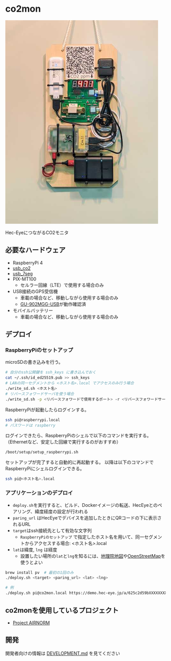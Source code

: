 # co2mon

![airnorm_mobile](airnorm_mobile.jpg)

Hec-EyeにつながるCO2モニタ

## 必要なハードウェア

- RaspberryPi 4
- [usb_co2](https://github.com/realglobe-Inc/usb_co2)
- [usb_7seg](https://github.com/realglobe-Inc/usb_7seg)
- PIX-MT100
  - セルラー回線（LTE）で使用する場合のみ
- USB接続のGPS受信機
  - 車載の場合など、移動しながら使用する場合のみ
  - [GU-902MGG-USB](https://akizukidenshi.com/catalog/g/gM-14541/)が動作確認済
- モバイルバッテリー
  - 車載の場合など、移動しながら使用する場合のみ

## デプロイ

### RaspberryPiのセットアップ

microSDの書き込みを行う。

```sh
# 自分のssh公開鍵を ssh_keys に書き込んでおく
cat ~/.ssh/id_ed25519.pub >> ssh_keys
# LANの同一セグメントから <ホスト名>.local でアクセスのみ行う場合
./write_sd.sh <ホスト名>
# リバースフォワードサーバを使う場合
./write_sd.sh -p <リバースフォワードで使用するポート> -r <リバースフォワードサーバのIPアドレス> -P <リバースフォワードサーバのsshポート> -u <リバースフォワードサーバに接続するユーザ> -k <リバースフォワードサーバのホスト鍵> <ホスト名>
```

RaspberryPiが起動したらログインする。

```sh
ssh pi@raspberrypi.local
# パスワードは raspberry
```

ログインできたら、RaspberryPiのシェルで以下のコマンドを実行する。
（Ethernetなど、安定した回線で実行するのがおすすめ）

```
/boot/setup/setup_raspberrypi.sh
```

セットアップが完了すると自動的に再起動する。
以降は以下のコマンドでRaspberryPiにシェルログインできる。

```sh
ssh pi@<ホスト名>.local
```

### アプリケーションのデプロイ

- `deploy.sh`を実行すると、ビルド、Dockerイメージの転送、HecEyeとのペアリング、緯度経度の設定が行われる
- `paring_url` はHecEyeでデバイスを追加したときにQRコードの下に表示されるURL
- `target`はssh接続先として有効な文字列
  - `RaspberryPiのセットアップ` で指定したホスト名を用いて、同一セグメントからアクセスする場合: <ホスト名>.local
- `lat`は緯度, `lng` は経度
  - 設置したい場所の`lat`と`lng`を知るには、[地理院地図](https://maps.gsi.go.jp/)や[OpenStreetMap](https://www.openstreetmap.org/)を使うとよい

```sh
brew install pv  # 最初の1回のみ
./deploy.sh <target> <paring_url> <lat> <lng>
```

```sh
# 例
./deploy.sh pi@co2mon.local https://demo.hec-eye.jp/a/625c2d59bXXXXXXXX 35.70161 139.75318
```

## co2monを使用しているプロジェクト

- [Project AIRNORM](https://scrapbox.io/realglobe/Project_AIRNORM)


## 開発

開発者向けの情報は [DEVELOPMENT.md](DEVELOPMENT.md) を見てください
